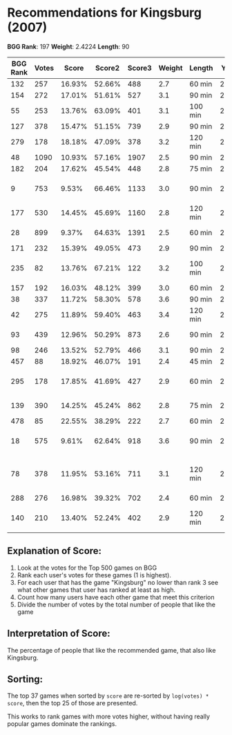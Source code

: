 # Recommendations for Kingsburg (2007)

__BGG Rank__: 197
__Weight__: 2.4224
__Length__: 90

BGG Rank | Votes |  Score | Score2 | Score3 | Weight | Length | Year | Game
---------|-------|--------|--------|--------|--------|--------|------|-----
     132 |   257 | 16.93% | 52.66% |    488 |    2.7 |  60 min | 2013 | [Bruges](https://boardgamegeek.com/boardgame/136888)
     154 |   272 | 17.01% | 51.61% |    527 |    3.1 |  90 min | 2009 | [Macao](https://boardgamegeek.com/boardgame/55670)
      55 |   253 | 13.76% | 63.09% |    401 |    3.1 | 100 min | 2013 | [Concordia](https://boardgamegeek.com/boardgame/124361)
     127 |   378 | 15.47% | 51.15% |    739 |    2.9 |  90 min | 2009 | [Endeavor](https://boardgamegeek.com/boardgame/33160)
     279 |   178 | 18.18% | 47.09% |    378 |    3.2 | 120 min | 2009 | [Vasco da Gama](https://boardgamegeek.com/boardgame/41002)
      48 |  1090 | 10.93% | 57.16% |   1907 |    2.5 |  90 min | 2008 | [Stone Age](https://boardgamegeek.com/boardgame/34635)
     182 |   204 | 17.62% | 45.54% |    448 |    2.8 |  75 min | 2009 | [Egizia](https://boardgamegeek.com/boardgame/58421)
       9 |   753 |  9.53% | 66.46% |   1133 |    3.0 |  90 min | 2011 | [The Castles of Burgundy](https://boardgamegeek.com/boardgame/84876)
     177 |   530 | 14.45% | 45.69% |   1160 |    2.8 | 120 min | 2006 | [The Pillars of the Earth](https://boardgamegeek.com/boardgame/24480)
      28 |   899 |  9.37% | 64.63% |   1391 |    2.5 |  60 min | 2012 | [Lords of Waterdeep](https://boardgamegeek.com/boardgame/110327)
     171 |   232 | 15.39% | 49.05% |    473 |    2.9 |  90 min | 2010 | [London](https://boardgamegeek.com/boardgame/65781)
     235 |    82 | 13.76% | 67.21% |    122 |    3.2 | 100 min | 2015 | [The Voyages of Marco Polo](https://boardgamegeek.com/boardgame/171623)
     157 |   192 | 16.03% | 48.12% |    399 |    3.0 |  60 min | 2011 | [Lancaster](https://boardgamegeek.com/boardgame/96913)
      38 |   337 | 11.72% | 58.30% |    578 |    3.6 |  90 min | 2011 | [Trajan](https://boardgamegeek.com/boardgame/102680)
      42 |   275 | 11.89% | 59.40% |    463 |    3.4 | 120 min | 2013 | [Russian Railroads](https://boardgamegeek.com/boardgame/144733)
      93 |   439 | 12.96% | 50.29% |    873 |    2.6 |  90 min | 2010 | [Alien Frontiers](https://boardgamegeek.com/boardgame/48726)
      98 |   246 | 13.52% | 52.79% |    466 |    3.1 |  90 min | 2010 | [Navegador](https://boardgamegeek.com/boardgame/66589)
     457 |    88 | 18.92% | 46.07% |    191 |    2.4 |  45 min | 2009 | [Peloponnes](https://boardgamegeek.com/boardgame/42910)
     295 |   178 | 17.85% | 41.69% |    427 |    2.9 |  60 min | 2007 | [Tribune: Primus Inter Pares](https://boardgamegeek.com/boardgame/30957)
     139 |   390 | 14.25% | 45.24% |    862 |    2.8 |  75 min | 2007 | [Notre Dame](https://boardgamegeek.com/boardgame/25554)
     478 |    85 | 22.55% | 38.29% |    222 |    2.7 |  60 min | 2011 | [Strasbourg](https://boardgamegeek.com/boardgame/91873)
      18 |   575 |  9.61% | 62.64% |    918 |    3.6 |  90 min | 2012 | [Tzolk'in: The Mayan Calendar](https://boardgamegeek.com/boardgame/126163)
      78 |   378 | 11.95% | 53.16% |    711 |    3.1 | 120 min | 2007 | [Age of Empires III: The Age of Discovery](https://boardgamegeek.com/boardgame/22545)
     288 |   276 | 16.98% | 39.32% |    702 |    2.4 |  60 min | 2006 | [Yspahan](https://boardgamegeek.com/boardgame/22345)
     140 |   210 | 13.40% | 52.24% |    402 |    2.9 | 120 min | 2012 | [The Manhattan Project](https://boardgamegeek.com/boardgame/63628)

## Explanation of Score: ##

1. Look at the votes for the Top 500 games on BGG
2. Rank each user's votes for these games (1 is highest).
3. For each user that has the game "Kingsburg" no lower than rank 3 see what other games that user has ranked at least as high.
4. Count how many users have each other game that meet this criterion
5. Divide the number of votes by the total number of people that like the game

## Interpretation of Score: ##

The percentage of people that like the recommended game, that also like Kingsburg.

## Sorting: ##

The top 37 games when sorted by `score` are re-sorted by `log(votes) * score`, then the top 25 of those are presented.

This works to rank games with more votes higher, without having really popular games dominate the rankings.
